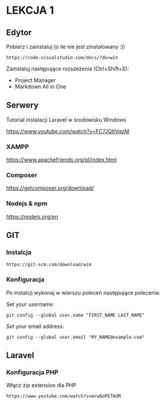 # LEKCJA 1

## Edytor

Pobierz i zainstaluj (o ile nie jest zinstalowany :))
```
https://code.visualstudio.com/docs/?dv=win
```

Zainstaluj następujące rozszeżenia (Ctrl+Shift+X):

- Project Manager
- Markdown All in One

## Serwery

Tutorial instalacji Laravel w środowisku Windows

https://www.youtube.com/watch?v=FC7JQItVqzM

### XAMPP 

https://www.apachefriends.org/pl/index.html

### Composer

https://getcomposer.org/download/

### Nodejs & npm

https://nodejs.org/en

## GIT

### Instalcja

```
https://git-scm.com/download/win
```

### Konfiguracja

Po instalcji wykonaj w wierszu poleceń następujące polecenia:

Set your username: 
```
git config --global user.name "FIRST_NAME LAST_NAME"
```
Set your email address: 
```
git config --global user.email "MY_NAME@example.com"
```

## Laravel

### Konfiguracja PHP

Włącz zip extension dla PHP

```
https://www.youtube.com/watch?v=mrwQoPE7AdM
```

